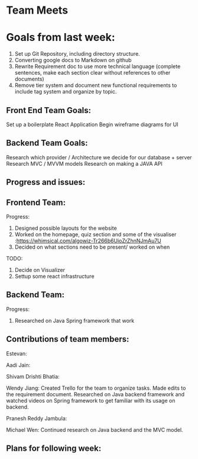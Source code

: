 # Team Meets
# Goals from last week: 
1. Set up Git Repository, including directory structure.
2. Converting google docs to Markdown on github
3. Rewrite Requirement doc to use more technical language (complete sentences, make each section clear without references to other documents)
4. Remove tier system and document new functional requirements to include tag system and organize by topic.

## Front End Team Goals:
Set up a boilerplate React Application
Begin wireframe diagrams for UI

## Backend Team Goals: 
Research which provider / Architecture we decide for our database + server 
Research MVC / MVVM models
Research on making a JAVA API

## Progress and issues:

## Frontend Team:
Progress: 
1. Designed possible layouts for the website
2. Worked on the homepage, quiz section and some of the visualiser :https://whimsical.com/algowiz-Tr266b6UioZrZhnNJmAu7U
4. Decided on what sections need to be present/ worked on when

TODO:
1. Decide on Visualizer
2. Settup some react infrastructure 

## Backend Team:
Progress:
1. Researched on Java Spring framework that work

## Contributions of team members:
Estevan: 

Aadi Jain:

Shivam Drishti Bhatia:

Wendy Jiang: Created Trello for the team to organize tasks. Made edits to the requirement document. Researched on Java backend framework and watched videos on Spring framework
to get familiar with its usage on backend.

Pranesh Reddy Jambula:

Michael Wen: Continued research on Java backend and the MVC model.

## Plans for following week: 
